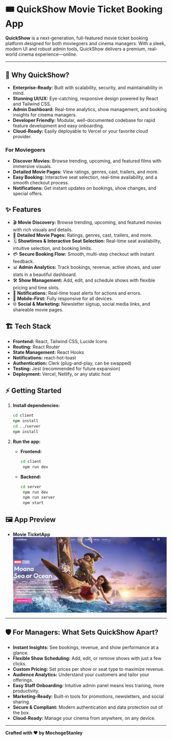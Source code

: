 # 🎟️ QuickShow Movie Ticket Booking App

**QuickShow** is a next-generation, full-featured movie ticket booking platform designed for both moviegoers and cinema managers. With a sleek, modern UI and robust admin tools, QuickShow delivers a premium, real-world cinema experience—online.

---
## 🚀 Why QuickShow?

- **Enterprise-Ready:** Built with scalability, security, and maintainability in mind.
- **Stunning UI/UX:** Eye-catching, responsive design powered by React and Tailwind CSS.
- **Admin Dashboard:** Real-time analytics, show management, and booking insights for cinema managers.
- **Developer Friendly:** Modular, well-documented codebase for rapid feature development and easy onboarding.
- **Cloud-Ready:** Easily deployable to Vercel or your favorite cloud provider.

### For Moviegoers

- **Discover Movies:** Browse trending, upcoming, and featured films with immersive visuals.
- **Detailed Movie Pages:** View ratings, genres, cast, trailers, and more.
- **Easy Booking:** Interactive seat selection, real-time availability, and a smooth checkout process.
- **Notifications:** Get instant updates on bookings, show changes, and special offers.

## ✨ Features

- 🎬 **Movie Discovery:** Browse trending, upcoming, and featured movies with rich visuals and details.
- 📝 **Detailed Movie Pages:** Ratings, genres, cast, trailers, and more.
- 🗓️ **Showtimes & Interactive Seat Selection:** Real-time seat availability, intuitive selection, and booking limits.
- 💳 **Secure Booking Flow:** Smooth, multi-step checkout with instant feedback.
- 📊 **Admin Analytics:** Track bookings, revenue, active shows, and user stats in a beautiful dashboard.
- 🛠️ **Show Management:** Add, edit, and schedule shows with flexible pricing and time slots.
- 🔔 **Notifications:** Real-time toast alerts for actions and errors.
- 📱 **Mobile-First:** Fully responsive for all devices.
- 🌐 **Social & Marketing:** Newsletter signup, social media links, and shareable movie pages.

## 🏗️ Tech Stack

- **Frontend:** React, Tailwind CSS, Lucide Icons
- **Routing:** React Router
- **State Management:** React Hooks
- **Notifications:** react-hot-toast
- **Authentication:** Clerk (plug-and-play, can be swapped)
- **Testing:** Jest (recommended for future expansion)
- **Deployment:** Vercel, Netlify, or any static host

## ⚡ Getting Started

1. **Install dependencies:**
   ```bash
   cd client
   npm install
   cd ../server
   npm install
   ```

2. **Run the app:**
   - **Frontend:**  
     ```bash
     cd client
      npm run dev
     ```
   - **Backend:**  
     ```bash
     cd server
      npm run dev
      npm run server
      npm start
     ```
## 🖼️ App Preview
- **Movie TicketApp**  
  <img src="./client/public/MovieTicketAppDesignedPage.png" alt="MovieTicketApp" width="900">
---

## 🛡️ For Managers: What Sets QuickShow Apart?

- **Instant Insights:** See bookings, revenue, and show performance at a glance.
- **Flexible Show Scheduling:** Add, edit, or remove shows with just a few clicks.
- **Custom Pricing:** Set prices per show or seat type to maximize revenue.
- **Audience Analytics:** Understand your customers and tailor your offerings.
- **Easy Staff Onboarding:** Intuitive admin panel means less training, more productivity.
- **Marketing-Ready:** Built-in tools for promotions, newsletters, and social sharing.
- **Secure & Compliant:** Modern authentication and data protection out of the box.
- **Cloud-Ready:** Manage your cinema from anywhere, on any device.

---

**Crafted with ❤️ by MochogeStanley**